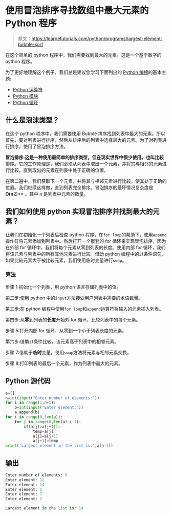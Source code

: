 # 使用冒泡排序寻找数组中最大元素的 Python 程序

> 原文：<https://learnetutorials.com/python/programs/largest-element-bubble-sort>

在这个简单的 python 程序中，我们需要找到最大的元素。这是一个基于数字的 python 程序。

为了更好地理解这个例子，我们总是建议您学习下面列出的 [Python 编程](../ "Python tutorial")的基本主题:

*   [Python 运算符](../../python/python-operators "operators in python")
*   [Python 模块](../../python/python-modules-tutorials "python modules")
*   [Python 循环](../../python/python-loop-tutorials "Loops in python")

## 什么是泡沫类型？

在这个 python 程序中，我们需要使用 Bubble 排序找到列表中最大的元素。所以首先，要对列表进行排序，然后从排序后的列表中选择最大的元素。为了对列表进行排序，使用了冒泡排序方法。

**冒泡排序:**这是一种使用最简单的排序类型，但在现实世界中很少使用。也叫**比较**排序。它的工作原理是，我们必须从列表中取出一个元素，并将其与相邻的元素进行比较，直到取出的元素在列表中处于正确的位置。

在第二遍中，我们获取下一个元素，并将其与相邻元素进行比较，使其处于正确的位置。我们继续这样做，直到列表完全排序。冒泡排序的最坏情况复杂度是 **O(n**2)** 。其中 n 是列表中元素的数量。

## 我们如何使用 python 实现冒泡排序并找到最大的元素？

让我们在初始化一个列表后检查 python 程序，在`for loop`的帮助下，使用`append`操作符将元素添加到列表中。然后打开一个嵌套的 for 循环来实现冒泡排序，因为在外部 for 循环中，我们将每个元素从零到列表的长度。使用内部 for 循环，我们将该元素与列表中的所有其他元素进行比较。借助 python 编程中的`if`条件语句，如果比较元素大于被比较元素，我们使用临时变量进行`swap`。

### 算法

步骤 1:初始化一个列表，用 python 语言存储列表中的值。

第二步:使用 python 中的`input`方法接受用户列表中需要的术语数量。

第三步:在 python 编程中使用`for loop`和`append`运算符将输入的元素插入列表。

第四步:从**零**到列表的**长度**开始外 for 循环，比较列表中的每个元素。

步骤 5:打开内部 for 循环，从零到一个小于列表长度的元素。

第六步:借助`if`条件比较，该元素高于列表中的相邻元素。

步骤 7:借助于**临时**变量，使用`swap`方法将元素与相邻元素交换。

步骤 8:打印列表的最后一个元素，作为列表中最大的元素。

## Python 源代码

```py
a=[]
n=int(input("Enter number of elements:"))
for i in range(1,n+1):
    b=int(input("Enter element:"))
    a.append(b)
for i in range(0,len(a)):
    for j in range(0,len(a)-i-1):
        if(a[j]>a[j+1]):
            temp=a[j]
            a[j]=a[j+1]
            a[j+1]=temp 
print('Largest element in the list is:',a[n-1])

```

## 输出

```py
Enter number of elements: 5
Enter element: 12
Enter element: 14
Enter element: 5
Enter element: 7
Enter element: 2

Largest element in the list is: 14
```